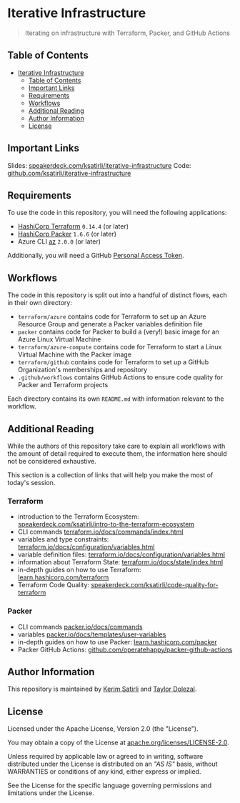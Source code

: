 # Iterative Infrastructure

> Iterating on infrastructure with Terraform, Packer, and GitHub Actions

## Table of Contents

- [Iterative Infrastructure](#iterative-infrastructure)
  - [Table of Contents](#table-of-contents)
  - [Important Links](#important-links)
  - [Requirements](#requirements)
  - [Workflows](#workflows)
  - [Additional Reading](#additional-reading)
  - [Author Information](#author-information)
  - [License](#license)

## Important Links

Slides: [speakerdeck.com/ksatirli/iterative-infrastructure](speakerdeck.com/ksatirli/iterative-infrastructure)
Code: [github.com/ksatirli/iterative-infrastructure](https://github.com/ksatirli/iterative-infrastructure)

## Requirements

To use the code in this repository, you will need the following applications:

* [HashiCorp Terraform](https://www.terraform.io/downloads.html) `0.14.4` (or later)
* [HashiCorp Packer](https://www.packer.io/downloads) `1.6.6` (or later)
* Azure CLI [az](https://docs.microsoft.com/en-us/cli/azure/) `2.0.0` (or later)

Additionally, you will need a GitHub [Personal Access Token](https://docs.github.com/en/github/authenticating-to-github/creating-a-personal-access-token).

## Workflows

The code in this repository is split out into a handful of distinct flows, each in their own directory:

* `terraform/azure` contains code for Terraform to set up an Azure Resource Group and generate a Packer variables definition file
* `packer` contains code for Packer to build a (very!) basic image for an Azure Linux Virtual Machine
* `terraform/azure-compute` contains code for Terraform to start a Linux Virtual Machine with the Packer image
* `terraform/github` contains code for Terraform to set up a GitHub Organization's memberships and repository
* `.github/workflows` contains GitHub Actions to ensure code quality for Packer and Terraform projects

Each directory contains its own `README.md` with information relevant to the workflow.

## Additional Reading

While the authors of this repository take care to explain all workflows with the amount of detail required to execute them, the information here should not be considered exhaustive.

This section is a collection of links that will help you make the most of today's session.

### Terraform

* introduction to the Terraform Ecosystem: [speakerdeck.com/ksatirli/intro-to-the-terraform-ecosystem](https://speakerdeck.com/ksatirli/intro-to-the-terraform-ecosystem)
* CLI commands [terraform.io/docs/commands/index.html](https://www.terraform.io/docs/commands/index.html)
* variables and type constraints: [terraform.io/docs/configuration/variables.html](https://www.terraform.io/docs/configuration/variables.html#type-constraints)
* variable definition files: [terraform.io/docs/configuration/variables.html](https://www.terraform.io/docs/configuration/variables.html#variable-definitions-tfvars-files)
* information about Terraform State: [terraform.io/docs/state/index.html](https://www.terraform.io/docs/state/index.html)
* in-depth guides on how to use Terraform: [learn.hashicorp.com/terraform](https://learn.hashicorp.com/terraform)
* Terraform Code Quality: [speakerdeck.com/ksatirli/code-quality-for-terraform](https://speakerdeck.com/ksatirli/code-quality-for-terraform)

### Packer

* CLI commands [packer.io/docs/commands](https://www.packer.io/docs/commands)
* variables [packer.io/docs/templates/user-variables](https://www.packer.io/docs/templates/user-variables)
* in-depth guides on how to use Packer: [learn.hashicorp.com/packer](https://learn.hashicorp.com/packer)
* Packer GitHub Actions: [github.com/operatehappy/packer-github-actions](https://github.com/operatehappy/packer-github-actions)

## Author Information

This repository is maintained by [Kerim Satirli](https://github.com/ksatirli) and [Taylor Dolezal](https://github.com/onlydole).

## License

Licensed under the Apache License, Version 2.0 (the "License").

You may obtain a copy of the License at [apache.org/licenses/LICENSE-2.0](http://www.apache.org/licenses/LICENSE-2.0).

Unless required by applicable law or agreed to in writing, software distributed under the License is distributed on an _"AS IS"_ basis, without WARRANTIES or conditions of any kind, either express or implied.

See the License for the specific language governing permissions and limitations under the License.
